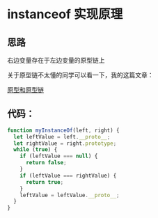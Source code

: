 # instanceof 实现原理

## 思路

右边变量存在于左边变量的原型链上

关于原型链不太懂的同学可以看一下，我的这篇文章：

[原型和原型链](/accumulation/prototype.html)

## 代码：

```js
function myInstanceOf(left, right) {
  let leftValue = left.__proto__;
  let rightValue = right.prototype;
  while (true) {
    if (leftValue === null) {
      return false;
    }
    if (leftValue === rightValue) {
      return true;
    }
    leftValue = leftValue.__proto__;
  }
}
```
